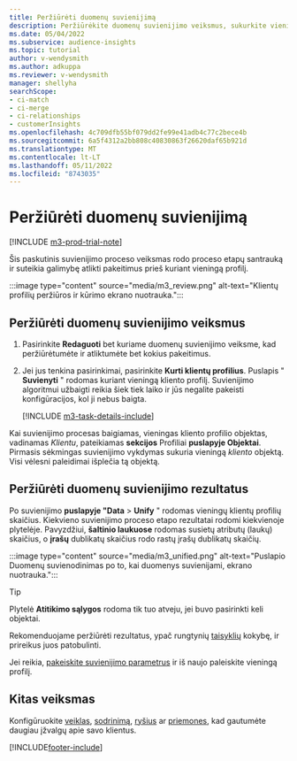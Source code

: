 ```yaml
---
title: Peržiūrėti duomenų suvienijimą
description: Peržiūrėkite duomenų suvienijimo veiksmus, sukurkite vieningus klientų profilius ir peržiūrėkite rezultatus
ms.date: 05/04/2022
ms.subservice: audience-insights
ms.topic: tutorial
author: v-wendysmith
ms.author: adkuppa
ms.reviewer: v-wendysmith
manager: shellyha
searchScope:
- ci-match
- ci-merge
- ci-relationships
- customerInsights
ms.openlocfilehash: 4c709dfb55bf079dd2fe99e41adb4c77c2bece4b
ms.sourcegitcommit: 6a5f4312a2bb808c40830863f26620daf65b921d
ms.translationtype: MT
ms.contentlocale: lt-LT
ms.lasthandoff: 05/11/2022
ms.locfileid: "8743035"
---
```

# <a name="review-data-unification"></a>Peržiūrėti duomenų suvienijimą

[!INCLUDE [m3-prod-trial-note](includes/m3-prod-trial-note.md)]

Šis paskutinis suvienijimo proceso veiksmas rodo proceso etapų santrauką ir suteikia galimybę atlikti pakeitimus prieš kuriant vieningą profilį.

:::image type="content" source="media/m3_review.png" alt-text="Klientų profilių peržiūros ir kūrimo ekrano nuotrauka.":::

## <a name="review-the-data-unification-steps"></a>Peržiūrėti duomenų suvienijimo veiksmus

1. Pasirinkite **Redaguoti** bet kuriame duomenų suvienijimo veiksme, kad peržiūrėtumėte ir atliktumėte bet kokius pakeitimus.

1. Jei jus tenkina pasirinkimai, pasirinkite **Kurti klientų profilius**. Puslapis " **Suvienyti** " rodomas kuriant vieningą kliento profilį. Suvienijimo algoritmui užbaigti reikia šiek tiek laiko ir jūs negalite pakeisti konfigūracijos, kol ji nebus baigta.

   [!INCLUDE [m3-task-details-include](includes/m3-task-details.md)]

Kai suvienijimo procesas baigiamas, vieningas kliento profilio objektas, vadinamas *Klientu*, pateikiamas **sekcijos** Profiliai **puslapyje Objektai**. Pirmasis sėkmingas suvienijimo vykdymas sukuria vieningą *kliento* objektą. Visi vėlesni paleidimai išplečia tą objektą.

## <a name="review-the-results-of-data-unification"></a>Peržiūrėti duomenų suvienijimo rezultatus

Po suvienijimo **puslapyje "Data** > **Unify** " rodomas vieningų klientų profilių skaičius. Kiekvieno suvienijimo proceso etapo rezultatai rodomi kiekvienoje plytelėje. Pavyzdžiui, **šaltinio laukuose** rodomas susietų atributų (laukų) skaičius, o **įrašų** dublikatų skaičius rodo rastų įrašų dublikatų skaičių.

:::image type="content" source="media/m3_unified.png" alt-text="Puslapio Duomenų suvienodinimas po to, kai duomenys suvienijami, ekrano nuotrauka.":::

> [!TIP]
> Plytelė **Atitikimo sąlygos** rodoma tik tuo atveju, jei buvo pasirinkti keli objektai.

Rekomenduojame peržiūrėti rezultatus, ypač rungtynių [taisyklių](data-unification-update.md#manage-match-rules) kokybę, ir prireikus juos patobulinti.

Jei reikia, [pakeiskite suvienijimo parametrus](data-unification-update.md) ir iš naujo paleiskite vieningą profilį.

## <a name="next-step"></a>Kitas veiksmas

Konfigūruokite [veiklas](activities.md), [sodrinimą](enrichment-hub.md), [ryšius](relationships.md) ar [priemones](measures.md), kad gautumėte daugiau įžvalgų apie savo klientus.

[!INCLUDE[footer-include](includes/footer-banner.md)]
